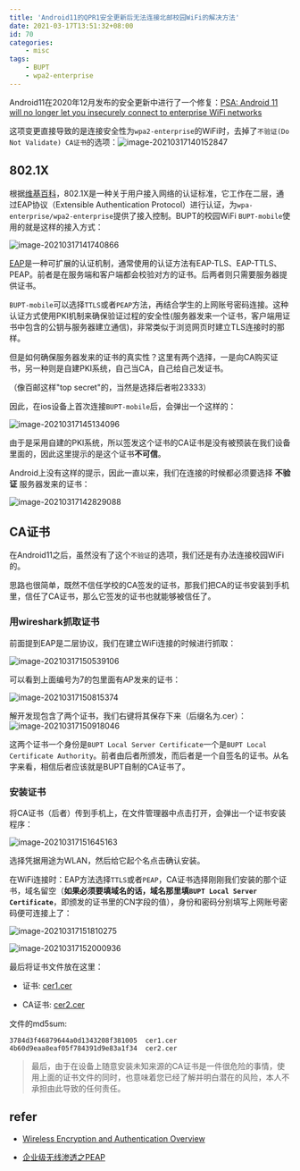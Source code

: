 ```yaml
---
title: 'Android11的QPR1安全更新后无法连接北邮校园WiFi的解决方法'
date: 2021-03-17T13:51:32+08:00
id: 70
categories:
    - misc
tags:
    - BUPT
    - wpa2-enterprise
---
```


Android11在2020年12月发布的安全更新中进行了一个修复：[PSA: Android 11 will no longer let you insecurely connect to enterprise WiFi networks](https://www.xda-developers.com/android-11-break-enterprise-wifi-connection/)

这项变更直接导致的是连接安全性为`wpa2-enterprise`的WiFi时，去掉了`不验证(Do Not Validate) CA证书`的选项：![image-20210317140152847](/images/blog/70/image-20210317140152847-1615965848255.png)

## 802.1X

根据[维基百科](https://zh.wikipedia.org/wiki/IEEE_802.1X)，802.1X是一种关于用户接入网络的认证标准，它工作在二层，通过EAP协议（Extensible Authentication Protocol）进行认证，为`wpa-enterprise/wpa2-enterprise`提供了接入控制。BUPT的校园WiFi `BUPT-mobile`使用的就是这样的接入方式：

![image-20210317141740866](/images/blog/70/image-20210317141740866-1615965914316.png)

[EAP](https://zh.wikipedia.org/wiki/%E6%89%A9%E5%B1%95%E8%AE%A4%E8%AF%81%E5%8D%8F%E8%AE%AE)是一种可扩展的认证机制，通常使用的认证方法有EAP-TLS、EAP-TTLS、PEAP。前者是在服务端和客户端都会校验对方的证书。后两者则只需要服务器提供证书。

`BUPT-mobile`可以选择`TTLS`或者`PEAP`方法，再结合学生的上网账号密码连接。这种认证方式使用PKI机制来确保验证过程的安全性(服务器发来一个证书，客户端用证书中包含的公钥与服务器建立通信)，非常类似于浏览网页时建立TLS连接时的那样。

但是如何确保服务器发来的证书的真实性？这里有两个选择，一是向CA购买证书，另一种则是自建PKI系统，自己当CA，自己给自己发证书。

（像百邮这样"top secret"的，当然是选择后者啦23333）

因此，在ios设备上首次连接`BUPT-mobile`后，会弹出一个这样的：

![image-20210317145134096](/images/blog/70/image-20210317145134096.png)

由于是采用自建的PKI系统，所以签发这个证书的CA证书是没有被预装在我们设备里面的，因此这里提示的是这个证书**不可信**。

Android上没有这样的提示，因此一直以来，我们在连接的时候都必须要选择 **不验证** 服务器发来的证书：

![image-20210317142829088](/images/blog/70/image-20210317142829088.png)

## CA证书

在Android11之后，虽然没有了这个`不验证`的选项，我们还是有办法连接校园WiFi的。

思路也很简单，既然不信任学校的CA签发的证书，那我们把CA的证书安装到手机里，信任了CA证书，那么它签发的证书也就能够被信任了。

### 用wireshark抓取证书

前面提到EAP是二层协议，我们在建立WiFi连接的时候进行抓取：

![image-20210317150539106](/images/blog/70/image-20210317150539106.png)

可以看到上面编号为7的包里面有AP发来的证书：

![image-20210317150815374](/images/blog/70/image-20210317150815374.png)

解开发现包含了两个证书，我们右键将其保存下来（后缀名为.cer）：![image-20210317150918046](/images/blog/70/image-20210317150918046.png)

这两个证书一个身份是`BUPT Local Server Certificate`一个是`BUPT Local Certificate Authority`。前者由后者所颁发，而后者是一个自签名的证书。从名字来看，相信后者应该就是BUPT自制的CA证书了。

### 安装证书

将CA证书（后者）传到手机上，在文件管理器中点击打开，会弹出一个证书安装程序：

![image-20210317151645163](/images/blog/70/image-20210317151645163.png)

选择凭据用途为WLAN，然后给它起个名点击确认安装。

在WiFi连接时：EAP方法选择`TTLS`或者`PEAP`，CA证书选择刚刚我们安装的那个证书，域名留空（**如果必须要填域名的话，域名那里填`BUPT Local Server Certificate`**，即颁发的证书里的CN字段的值），身份和密码分别填写上网账号密码便可连接上了：

![image-20210317151810275](/images/blog/70/image-20210317151810275.png)

![image-20210317152000936](/images/blog/70/image-20210317152000936.png)

最后将证书文件放在这里：

- 证书: [cer1.cer](/objects/cer1.cer)

- CA证书: [cer2.cer](/objects/cer2.cer)

文件的md5sum:
```
3784d3f46879644a0d1343208f381005  cer1.cer
4b60d9eaa8eaf05f784391d9e83a1f34  cer2.cer
```

> 最后，由于在设备上随意安装未知来源的CA证书是一件很危险的事情，使用上面的证书文件的同时，也意味着您已经了解并明白潜在的风险，本人不承担由此导致的任何责任。


## refer

- [Wireless Encryption and Authentication Overview](https://documentation.meraki.com/MR/Encryption_and_Authentication/Wireless_Encryption_and_Authentication_Overview)

- [企业级无线渗透之PEAP](https://wooyun.js.org/drops/%E4%BC%81%E4%B8%9A%E7%BA%A7%E6%97%A0%E7%BA%BF%E6%B8%97%E9%80%8F%E4%B9%8BPEAP.html)
